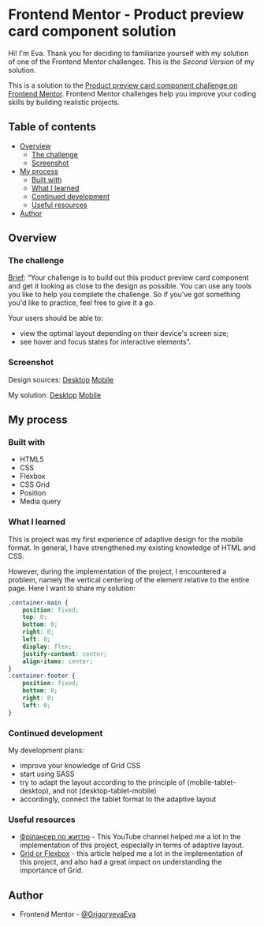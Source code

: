 # Frontend Mentor - Product preview card component solution

Hi! I'm Eva.
Thank you for deciding to familiarize yourself with my solution of one of the Frontend Mentor challenges.
This is *the Second Version* of my solution.

This is a solution to the [Product preview card component challenge on Frontend Mentor](https://www.frontendmentor.io/challenges/product-preview-card-component-GO7UmttRfa). Frontend Mentor challenges help you improve your coding skills by building realistic projects. 

## Table of contents

- [Overview](#overview)
  - [The challenge](#the-challenge)
  - [Screenshot](#screenshot)
- [My process](#my-process)
  - [Built with](#built-with)
  - [What I learned](#what-i-learned)
  - [Continued development](#continued-development)
  - [Useful resources](#useful-resources)
- [Author](#author)

## Overview

### The challenge

[Brief](https://www.frontendmentor.io/challenges/product-preview-card-component-GO7UmttRfa):
“Your challenge is to build out this product preview card component and get it looking as close to the design as possible.
You can use any tools you like to help you complete the challenge. So if you've got something you'd like to practice, feel free to give it a go.

Your users should be able to:

- view the optimal layout depending on their device's screen size;
- see hover and focus states for interactive elements”.

### Screenshot

Design sources:
[Desktop](design/desktop-design.jpg)
[Mobile](design/mobile-design.jpg)

My solution:
[Desktop](screenshots/Desktop.png)
[Mobile](screenshots/Mobile.png)

## My process

### Built with

- HTML5 
- CSS
- Flexbox
- CSS Grid
- Position
- Media query

### What I learned

This is project was my first experience of adaptive design for the mobile format.
In general, I have strengthened my existing knowledge of HTML and CSS.

However, during the implementation of the project, I encountered a problem, namely the vertical centering of the element relative to the entire page.
Here I want to share my solution:

```css
.container-main {
    position: fixed;
    top: 0;
    bottom: 0;
    right: 0;
    left: 0;
    display: flex;
    justify-content: center;
    align-items: center;
}
.container-footer {
    position: fixed;
    bottom: 0;
    right: 0;
    left: 0;
}
```

### Continued development

My development plans:

- improve your knowledge of Grid CSS
- start using SASS
- try to adapt the layout according to the principle of (mobile-tablet-desktop), and not (desktop-tablet-mobile)
- accordingly, connect the tablet format to the adaptive layout

### Useful resources

- [Фрілансер по життю](https://www.youtube.com/@FreelancerLifeStyle) - This YouTube channel helped me a lot in the implementation of this project, especially in terms of adaptive layout.
- [Grid or Flexbox](https://codecoda.com/en/blog/entry/css-layout-grid-vs-flexbox) - this article helped me a lot in the implementation of this project, and also had a great impact on understanding the importance of Grid.

## Author

- Frontend Mentor - [@GrigoryevaEva](https://www.frontendmentor.io/profile/GrigoryevaEva)